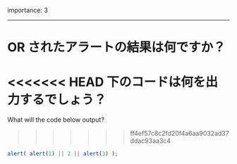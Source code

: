 importance: 3

---

# OR されたアラートの結果は何ですか？

<<<<<<< HEAD
下のコードは何を出力するでしょう？
=======
What will the code below output?
>>>>>>> ff4ef57c8c2fd20f4a6aa9032ad37ddac93aa3c4

```js
alert( alert(1) || 2 || alert(3) );
```
